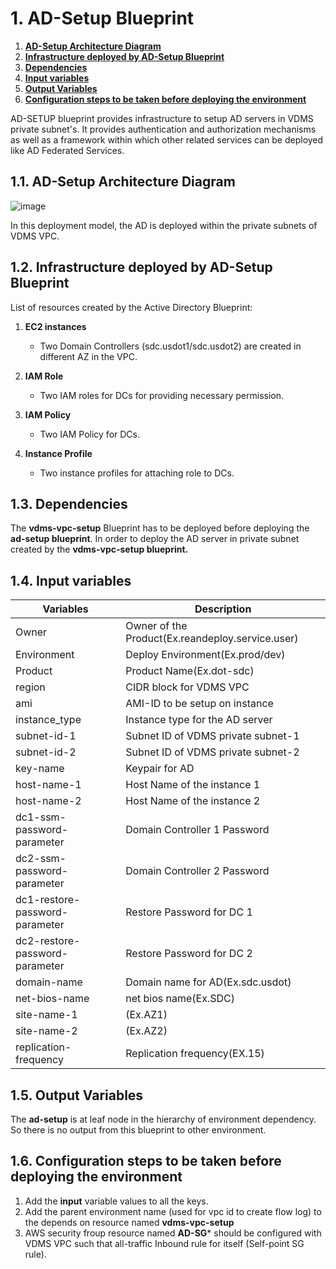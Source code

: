 # 1. **AD-Setup Blueprint**

1. [**AD-Setup Architecture Diagram**](#11-ad-setup-architecture-diagram)
1. [**Infrastructure deployed by AD-Setup Blueprint**](#12-infrastructure-deployed-by-ad-setup-blueprint)
1. [**Dependencies**](#13-dependencies)
1. [**Input variables**](#14-input-variables)
1. [**Output Variables**](#15-output-variables)
1. [**Configuration steps to be taken before deploying the environment**](#16-configuration-steps-to-be-taken-before-deploying-the-environment)

AD-SETUP blueprint provides infrastructure to setup AD servers in VDMS private subnet's. It provides authentication and authorization mechanisms as well as a framework within which other related services can be deployed like AD Federated Services.
## 1.1. **AD-Setup Architecture Diagram**

![image](https://user-images.githubusercontent.com/20499487/32878497-38411820-cacc-11e7-9695-098765f317f1.png)

In this deployment model, the AD is deployed within the private subnets of VDMS VPC. 

## 1.2. **Infrastructure deployed by AD-Setup Blueprint**

List of resources created by the Active Directory Blueprint:

1. **EC2 instances**

    * Two Domain Controllers (sdc.usdot1/sdc.usdot2) are created in different AZ in the VPC.

1. **IAM Role**

    * Two IAM roles for DCs for providing necessary permission.
    
1. **IAM Policy**

    * Two IAM Policy for DCs.
    
1. **Instance Profile**

    *  Two instance profiles for attaching role to DCs.
    
## 1.3. **Dependencies**

The **vdms-vpc-setup** Blueprint has to be deployed before deploying the **ad-setup blueprint**. In order to deploy the AD server in private subnet created by the **vdms-vpc-setup blueprint.**

## 1.4. **Input variables**

|    **Variables**               |         **Description**                                  |
|--------------------------------|--------------------------------------------------|
| Owner                          | Owner of the Product(Ex.reandeploy.service.user)         |
| Environment                    | Deploy Environment(Ex.prod/dev)                          |
| Product                        | Product Name(Ex.dot-sdc)                                 |
| region                         | CIDR block for VDMS VPC                                  |
| ami                            | AMI-ID to be setup on instance                           |
| instance_type                  | Instance type for the AD server                          |
| subnet-id-1                    | Subnet ID of VDMS private subnet-1                       |
| subnet-id-2                    | Subnet ID of VDMS private subnet-2                       |
| key-name                       | Keypair for AD                                           |
| host-name-1                    | Host Name of the instance 1                              |
| host-name-2                    | Host Name of the instance 2                              |
| dc1-ssm-password-parameter     | Domain Controller 1 Password                             |
| dc2-ssm-password-parameter     | Domain Controller 2 Password                             |
| dc1-restore-password-parameter | Restore Password for DC 1                                |
| dc2-restore-password-parameter | Restore Password for DC 2                                |
| domain-name                    | Domain name for AD(Ex.sdc.usdot)                         |
| net-bios-name                  | net bios name(Ex.SDC)                                    |
| site-name-1                    | (Ex.AZ1)                               |
| site-name-2                    | (Ex.AZ2)                               |
| replication-frequency          | Replication frequency(EX.15)       |

## 1.5. **Output Variables**
 The **ad-setup** is at leaf node in the hierarchy of environment dependency. So there is no output from this blueprint to other 
 environment.

## 1.6. **Configuration steps to be taken before deploying the environment**  

1. Add the **input** variable values to all the keys.
1. Add the parent environment name (used for vpc id to create flow log) to the depends on resource named **vdms-vpc-setup**
1. AWS security froup resource named **AD-SG*** should be configured with VDMS VPC such that all-traffic Inbound rule for itself (Self-point SG rule).        
